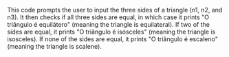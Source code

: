 This code prompts the user to input the three sides of a triangle (n1, n2, and n3). It then checks if all three sides are equal, in which case it prints "O triângulo é equilátero" (meaning the triangle is equilateral). If two of the sides are equal, it prints "O triângulo é isósceles" (meaning the triangle is isosceles). If none of the sides are equal, it prints "O triângulo é escaleno" (meaning the triangle is scalene).